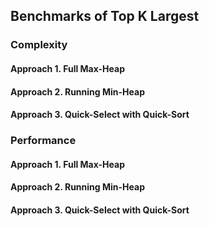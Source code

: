 ## Benchmarks of Top K Largest



### Complexity

#### Approach 1. Full Max-Heap

#### Approach 2. Running Min-Heap

#### Approach 3.  Quick-Select with Quick-Sort



### Performance

#### Approach 1. Full Max-Heap

#### Approach 2. Running Min-Heap

#### Approach 3.  Quick-Select with Quick-Sort